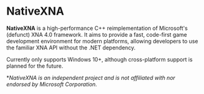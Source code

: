 # NativeXNA

**NativeXNA** is a high-performance C++ reimplementation of Microsoft's (defunct) XNA 4.0 framework. It aims to provide a fast, code-first game development environment for modern platforms, allowing developers to use the familiar XNA API without the .NET dependency. 

Currently only supports Windows 10+, although cross-platform support is planned for the future. 


**NativeXNA is an independent project and is not affiliated with nor endorsed by Microsoft Corporation.*